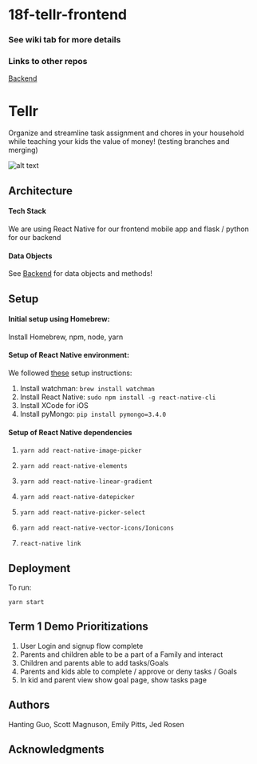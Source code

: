 # 18f-tellr-frontend

### See wiki tab for more details

### Links to other repos
[Backend](https://github.com/dartmouth-cs98/18f-tellr-backend)

# Tellr

Organize and streamline task assignment and chores in your household while teaching your kids the value of money! (testing branches and merging)

![alt text](https://github.com/dartmouth-cs98/18f-tellr-frontend/blob/master/Data%20Model%20and%20Sketches/profile.png)

## Architecture

#### Tech Stack
We are using React Native for our frontend mobile app and flask / python for our backend

#### Data Objects

See [Backend](https://github.com/dartmouth-cs98/18f-tellr-backend) for data objects and methods!

## Setup

#### Initial setup using Homebrew:
Install Homebrew, npm, node, yarn

#### Setup of React Native environment:
We followed [these](https://medium.com/@randerson112358/setup-react-native-environment-for-ios-97bf7faadf77) setup instructions:
1. Install watchman: `brew install watchman`
2. Install React Native: `sudo npm install -g react-native-cli`
3. Install XCode for iOS
4. Install pyMongo: `pip install pymongo=3.4.0`

#### Setup of React Native dependencies

1. `yarn add react-native-image-picker`
2. `yarn add react-native-elements`
3. `yarn add react-native-linear-gradient`
4. `yarn add react-native-datepicker`
5. `yarn add react-native-picker-select`
6. `yarn add react-native-vector-icons/Ionicons`


7. `react-native link`

## Deployment
To run:

`yarn start`

## Term 1 Demo Prioritizations
1. User Login and signup flow complete
2. Parents and children able to be a part of a Family and interact
3. Children and parents able to add tasks/Goals
4. Parents and kids able to complete / approve or deny tasks / Goals
5. In kid and parent view show goal page, show tasks page

## Authors

Hanting Guo, Scott Magnuson, Emily Pitts, Jed Rosen

## Acknowledgments
